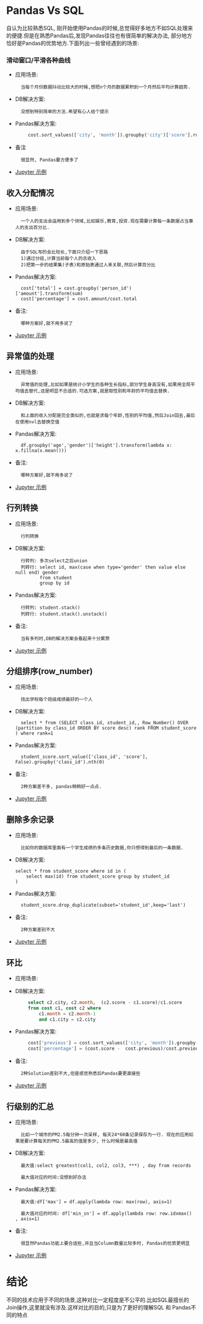 # Pandas Vs SQL
自认为比较熟悉SQL, 刚开始使用Pandas的时候,总觉得好多地方不如SQL处理来的便捷.但是在熟悉Pandas后,发现Pandas往往也有很简单的解决办法, 部分地方恰好是Pandas的优势地方.下面列出一些曾经遇到的场景:

### 滑动窗口/平滑各种曲线
* 应用场景:
	
		当每个月份数据抖动比较大的时候,想把n个月的数据累积到一个月然后平均计算趋势.

* DB解决方案:
	
		没想到特别简单的方法.希望有心人给个提示

* Pandas解决方案:
```python
		cost.sort_values(['city', 'month']).groupby('city')['score'].rolling(3).mean()
```
* 备注

		很显然, Pandas要方便多了
* [Jupyter 示例]( https://github.com/Flyfoxs/ai/blob/master/group/rolling_row_number.ipynb)



## 收入分配情况
* 应用场景:
	
		一个人的支出会运用到多个领域,比如娱乐,教育,投资.现在需要计算每一条数据占当事人的支出百分比.

* DB解决方案:
		
		由于SQL写的会比较长,下面只介绍一下思路
		1)通过分组,计算当前每个人的总收入
		2)把第一步的结果集(子表)和原始表通过人来关联,然后计算百分比

* Pandas解决方案:

		cost['total'] = cost.groupby('person_id')['amount'].transform(sum)
		cost['percentage'] = cost.amount/cost.total


* 备注:

		哪种方案好,就不用多说了
* [Jupyter 示例]( https://github.com/Flyfoxs/ai/blob/master/group/transform.ipynb)

## 异常值的处理
* 应用场景:

		异常值的处理,比如如果是统计小学生的各种生长指标,部分学生身高没有,如果用全局平均值去替代,这是明显不合适的.可选方案,就是取性别和年龄的平均值去替换.	

* DB解决方案:
		
		和上面的收入分配是完全类似的,也就是求每个年龄,性别的平均值,然后Join回去,最后在使用nvl去替换空值

* Pandas解决方案:

		df.groupby('age','gender')['height'].transform(lambda x: x.fillna(x.mean()))

* 备注:
			
		哪种方案好,就不用多说了
* [Jupyter 示例]( https://github.com/Flyfoxs/ai/blob/master/group/transform.ipynb)

## 行列转换
* 应用场景:
		
		行列转换

* DB解决方案:
		
		行转列: 多次select之后union
		列转行: select id, max(case when type='gender' then value else null end) gender
			   from student 
			   group by id

* Pandas解决方案:

		行转列: student.stack()
		列转行: student.stack().unstack()

* 备注:
		
		当有多列时,DB的解决方案会看起来十分累赘
* [Jupyter 示例]( https://github.com/Flyfoxs/ai/blob/master/group/pivot_stack_melt.ipynb)


## 分组排序(row_number)
* 应用场景:

		找出学校每个班级成绩最好的一个人

* DB解决方案:
		
		select * from (SELECT class_id, student_id,, Row_Number() OVER (partition by class_id ORDER BY score desc) rank FROM student_score ) where rank=1

* Pandas解决方案:

		student_score.sort_value(['class_id', 'score'], False).groupby('class_id').nth(0)

* 备注:
		
		2种方案差不多, pandas稍稍好一点点.
		
* [Jupyter 示例]( https://github.com/Flyfoxs/ai/blob/master/group/rolling_row_number.ipynb )


## 删除多余记录
* 应用场景:

		比如你的数据库里面有一个学生成绩的多条历史数据,你只想得到最后的一条数据.

* DB解决方案:
	
	```	
	select * from student_score where id in (
		select max(id) from student_score group by student_id
	)	
	```	

* Pandas解决方案:
	
		student_score.drop_duplicate(subset='student_id',keep='last')

* 备注:
	
		2种方案差别不大
* [Jupyter 示例]( https://github.com/Flyfoxs/ai/blob/master/other/duplicate.ipynb)



## 环比
* 应用场景:

* DB解决方案:

```sql
		select c2.city, c2.month,  (c2.score - c1.score)/c1.score
		from cost c1, cost c2 where 
			c1.month = c2.month-1
			and c1.city = c2.city
```
* Pandas解决方案:
```	python
		cost['previous'] = cost.sort_values(['city', 'month']).groupby('city')['score'].shift(1)
		cost['percentage'] = (cost.score -  cost.previous)/cost.previous
```
* 备注:
	
		2种Solution差别不大,但是感觉熟悉后Pandas要更直接些
* [Jupyter 示例]( https://github.com/Flyfoxs/ai/blob/master/other/chain_relative_ratio_shift.ipynb )
		
		
		
## 行级别的汇总	
* 应用场景:

		比如一个城市的PM2.5每分钟一次采样, 每天24*60条记录保存为一行. 现在的应用如果是要计算每天的PM2.5最高的值是多少, 什么时候是最高值

* DB解决方案:

		最大值:select greatest(col1, col2, col3, ***) , day from records
		
		最大值对应的时间:没想到好办法

* Pandas解决方案:

		最大值:df['max'] = df.apply(lambda row: max(row), axis=1)
	
		最大值对应的时间: df['min_sn'] = df.apply(lambda row: row.idxmax() , axis=1)

* 备注:
	
		很显然Pandas功能上要合适些,并且当Column数量比较多时, Pandas的优势更明显
		
* [Jupyter 示例](https://github.com/Flyfoxs/ai/blob/master/other/axis_daterange.ipynb)
		
	

# 结论

不同的技术应用于不同的场景,这种对比一定程度是不公平的.比如SQL最擅长的Join操作,这里就没有涉及.这样对比的目的,只是为了更好的理解SQL 和 Pandas不同的特点
